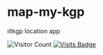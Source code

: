 # map-my-kgp
iitkgp location app

![Visitor Count](https://profile-counter.glitch.me/siddsarkar/count.svg)
[![Visits Badge](https://badges.pufler.dev/visits/siddsarkar/map-my-kgp)](https://badges.pufler.dev)
